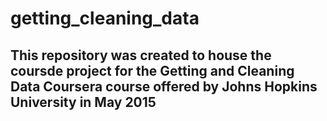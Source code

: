 # getting_cleaning_data
## This repository was created to house the coursde project for the Getting and Cleaning Data Coursera course offered by Johns Hopkins University in May 2015
